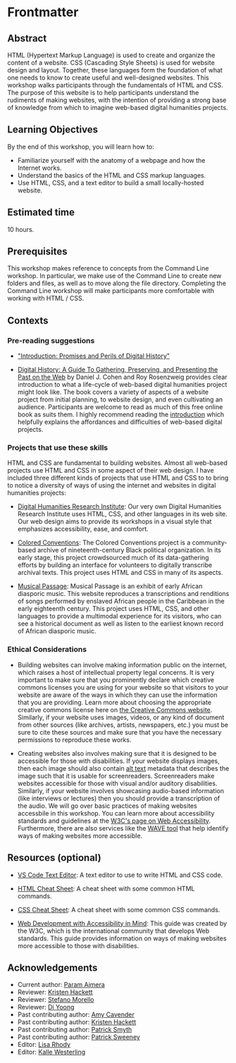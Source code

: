 # Frontmatter

## Abstract

HTML (Hypertext Markup Language) is used to create and organize the content of a website. CSS (Cascading Style Sheets) is used for website design and layout. Together, these languages form the foundation of what one needs to know to create useful and well-designed websites. This workshop walks participants through the fundamentals of HTML and CSS. The purpose of this website is to help participants understand the rudiments of making websites, with the intention of providing a strong base of knowledge from which to imagine web-based digital humanities projects.

## Learning Objectives

By the end of this workshop, you will learn how to:

- Familiarize yourself with the anatomy of a webpage and how the Internet works.
- Understand the basics of the HTML and CSS markup languages.    
- Use HTML, CSS, and a text editor to build a small locally-hosted website.    
    
## Estimated time

10 hours.

## Prerequisites

This workshop makes reference to concepts from the Command Line workshop. In particular, we make use of the Command Line to create new folders and files, as well as to move along the file directory. Completing the Command Line workshop will make participants more comfortable with working with HTML / CSS.  

## Contexts

### Pre-reading suggestions

- ["Introduction: Promises and Perils of Digital History"](http://chnm.gmu.edu/digitalhistory/introduction/)

- [Digital History: A Guide To Gathering, Preserving, and Presenting the Past on the Web](http://chnm.gmu.edu/digitalhistory/) by Daniel J. Cohen and Roy Rosenzweig provides clear introduction to what a life-cycle of web-based digital humanities project might look like. The book covers a variety of aspects of a website project from initial planning, to website design, and even cultivating an audience. Participants are welcome to read as much of this free online book as suits them. I highly recommend reading the [introduction](http://chnm.gmu.edu/digitalhistory/introduction/) which helpfully explains the affordances and difficulties of web-based digital projects.

### Projects that use these skills

HTML and CSS are fundamental to building websites. Almost all web-based projects use HTML and CSS in some aspect of their web design. I have included three different kinds of projects that use HTML and CSS to to bring to notice a diversity of ways of using the internet and websites in digital humanities projects:

- [Digital Humanities Research Institute](https://www.dhinstitutes.org/): Our very own Digital Humanities Research Institute uses HTML, CSS, and other languages in its web site. Our web design aims to provide its workshops in a visual style that emphasizes accessibility, ease, and comfort.  

- [Colored Conventions](https://coloredconventions.org/): The Colored Conventions project is a community-based archive of nineteenth-century Black political organization. In its early stage, this project crowdsourced much of its data-gathering efforts by building an interface for volunteers to digitally transcribe archival texts. This project uses HTML and CSS in many of its aspects.  

- [Musical Passage](http://www.musicalpassage.org/): Musical Passage is an exhibit of early African diasporic music. This website reproduces a transcriptions and renditions of songs performed by enslaved African people in the Caribbean in the early eighteenth century. This project uses HTML, CSS, and other languages to provide a multimodal experience for its visitors, who can see a historical document as well as listen to the earliest known record of African diasporic music. 

### Ethical Considerations

- Building websites can involve making information public on the internet, which raises a host of intellectual property legal concerns. It is very important to make sure that you prominently declare which creative commons licenses you are using for your website so that visitors to your website are aware of the ways in which they can use the information that you are providing. Learn more about choosing the appropriate creative commons license here on [the Creative Commons website](https://creativecommons.org/choose/). Similarly, if your website uses images, videos, or any kind of document from other sources (like archives, artists, newspapers, etc.) you must be sure to cite these sources and make sure that you have the necessary permissions to reproduce these works.

- Creating websites also involves making sure that it is designed to be accessible for those with disabilities. If your website displays images, then each image should also contain [alt text](https://accessibility.psu.edu/images/alttext/) metadata that describes the image such that it is usable for screenreaders. Screenreaders make websites accessible for those with visual and/or auditory disabilities. Similarly, if your website involves showcasing audio-based information (like interviews or lectures) then you should provide a transcription of the audio. We will go over basic practices of making websites accessbile in this workshop. You can learn more about accessibility standards and guidelines at the [W3C's page on Web Accessibility](https://www.w3.org/standards/webdesign/accessibility). Furthermore, there are also services like the [WAVE tool](https://wave.webaim.org/) that help identify ways of making websites more accessible. 

## Resources (optional)

- [VS Code Text Editor](https://code.visualstudio.com/): A text editor to use to write HTML and CSS code.

- [HTML Cheat Sheet](http://www.simplehtmlguide.com/cheatsheet.php): A cheat sheet with some common HTML commands.

- [CSS Cheat Sheet](https://courses.cs.washington.edu/courses/cse154/15sp/cheat-sheets/css-cheat-sheet.pdf): A cheat sheet with some common CSS commands.

- [Web Development with Accessibility in Mind](https://www.w3.org/standards/webdesign/accessibility): This guide was created by the W3C, which is the international community that develops Web standards. This guide provides information on ways of making websites more accessible to those with disabilities.

## Acknowledgements

- Current author: [Param Ajmera](https://github.com/paramajmera)
- Reviewer: [Kristen Hackett](https://github.com/hackettka)
- Reviewer: [Stefano Morello](https://github.com/smorello87)
- Reviewer: [Di Yoong](https://github.com/dyoong)
- Past contributing author: [Amy Cavender](https://github.com/acavender)
- Past contributing author: [Kristen Hackett](https://github.com/hackettka)
- Past contributing author: [Patrick Smyth](https://github.com/smythp)
- Past contributing author: [Patrick Sweeney](https://github.com/pswee001)
- Editor: [Lisa Rhody](https://github.com/lmrhody)
- Editor: [Kalle Westerling](https://github.com/kallewesterling)
